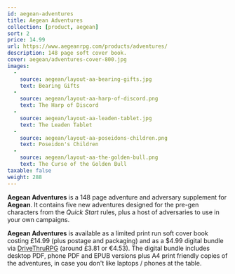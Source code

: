 ```yaml
---
id: aegean-adventures
title: Aegean Adventures
collection: [product, aegean]
sort: 2
price: 14.99
url: https://www.aegeanrpg.com/products/adventures/
description: 148 page soft cover book.
cover: aegean/adventures-cover-800.jpg
images:
  -
    source: aegean/layout-aa-bearing-gifts.jpg
    text: Bearing Gifts
  -
    source: aegean/layout-aa-harp-of-discord.png
    text: The Harp of Discord
  -
    source: aegean/layout-aa-leaden-tablet.jpg
    text: The Leaden Tablet
  -
    source: aegean/layout-aa-poseidons-children.png
    text: Poseidon's Children
  -
    source: aegean/layout-aa-the-golden-bull.png
    text: The Curse of the Golden Bull
taxable: false
weight: 288
---
```


**Aegean Adventures** is a 148 page adventure and adversary supplement for **Aegean**. It contains five new adventures designed for the pre-gen characters from the *Quick Start* rules, plus a host of adversaries to use in your own campaigns.

**Aegean Adventures** is available as a limited print run soft cover book costing £14.99 (plus postage and packaging) and as a $4.99 digital bundle via <a href="https://www.drivethrurpg.com/product/295108/Aegean-Adventures?src=website">DriveThruRPG</a> (around £3.81 or €4.53). The digital bundle includes desktop PDF, phone PDF and EPUB versions plus A4 print friendly copies of the adventures, in case you don't like laptops / phones at the table.

